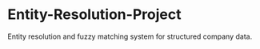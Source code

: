 # Entity-Resolution-Project
Entity resolution and fuzzy matching system for structured company data.
